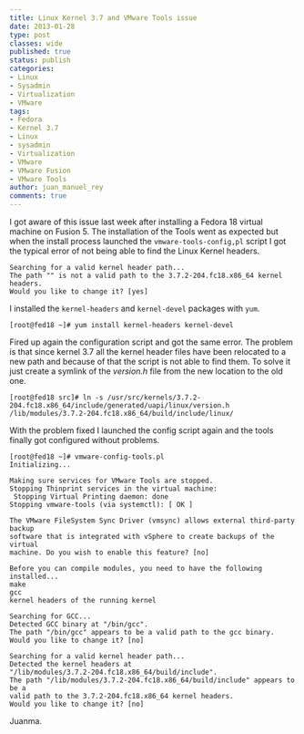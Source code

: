 ```yaml
---
title: Linux Kernel 3.7 and VMware Tools issue
date: 2013-01-28
type: post
classes: wide
published: true
status: publish
categories:
- Linux
- Sysadmin
- Virtualization
- VMware
tags:
- Fedora
- Kernel 3.7
- Linux
- sysadmin
- Virtualization
- VMware
- VMware Fusion
- VMware Tools
author: juan_manuel_rey
comments: true
---
```


I got aware of this issue last week after installing a Fedora 18 virtual machine on Fusion 5. The installation of the Tools went as expected but when the install process launched the `vmware-tools-config,pl` script I got the typical error of not being able to find the Linux Kernel headers.

```
Searching for a valid kernel header path...
The path "" is not a valid path to the 3.7.2-204.fc18.x86_64 kernel headers.
Would you like to change it? [yes]
```

I installed the `kernel-headers` and `kernel-devel` packages with `yum`.

```
[root@fed18 ~]# yum install kernel-headers kernel-devel
```

Fired up again the configuration script and got the same error. The problem is that since kernel 3.7 all the kernel header files have been relocated to a new path and because of that the script is not able to find them. To solve it just create a symlink of the *version.h* file from the new location to the old one.

```
[root@fed18 src]# ln -s /usr/src/kernels/3.7.2-204.fc18.x86_64/include/generated/uapi/linux/version.h /lib/modules/3.7.2-204.fc18.x86_64/build/include/linux/
```

With the problem fixed I launched the config script again and the tools finally got configured without problems.

```
[root@fed18 ~]# vmware-config-tools.pl
Initializing...

Making sure services for VMware Tools are stopped.
Stopping Thinprint services in the virtual machine:
 Stopping Virtual Printing daemon: done
Stopping vmware-tools (via systemctl): [ OK ]

The VMware FileSystem Sync Driver (vmsync) allows external third-party backup
software that is integrated with vSphere to create backups of the virtual
machine. Do you wish to enable this feature? [no]

Before you can compile modules, you need to have the following installed...
make
gcc
kernel headers of the running kernel

Searching for GCC...
Detected GCC binary at "/bin/gcc".
The path "/bin/gcc" appears to be a valid path to the gcc binary.
Would you like to change it? [no]

Searching for a valid kernel header path...
Detected the kernel headers at
"/lib/modules/3.7.2-204.fc18.x86_64/build/include".
The path "/lib/modules/3.7.2-204.fc18.x86_64/build/include" appears to be a
valid path to the 3.7.2-204.fc18.x86_64 kernel headers.
Would you like to change it? [no]
```

Juanma.
